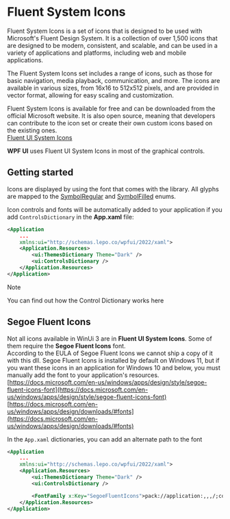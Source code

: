 # Fluent System Icons

Fluent System Icons is a set of icons that is designed to be used with Microsoft's Fluent Design System. It is a collection of over 1,500 icons that are designed to be modern, consistent, and scalable, and can be used in a variety of applications and platforms, including web and mobile applications.

The Fluent System Icons set includes a range of icons, such as those for basic navigation, media playback, communication, and more. The icons are available in various sizes, from 16x16 to 512x512 pixels, and are provided in vector format, allowing for easy scaling and customization.

Fluent System Icons is available for free and can be downloaded from the official Microsoft website. It is also open source, meaning that developers can contribute to the icon set or create their own custom icons based on the existing ones.  
[Fluent UI System Icons](https://github.com/microsoft/fluentui-system-icons)

**WPF UI** uses Fluent UI System Icons in most of the graphical controls.

## Getting started

Icons are displayed by using the font that comes with the library. All glyphs are mapped to the [SymbolRegular](https://github.com/lepoco/wpfui/blob/main/src/Wpf.Ui/Controls/SymbolRegular.cs) and [SymbolFilled](https://github.com/lepoco/wpfui/blob/main/src/Wpf.Ui/Controls/SymbolFilled.cs) enums.

Icon controls and fonts will be automatically added to your application if you add `ControlsDictionary` in the **App.xaml** file:

```xml
<Application
    ...
    xmlns:ui="http://schemas.lepo.co/wpfui/2022/xaml">
    <Application.Resources>
        <ui:ThemesDictionary Theme="Dark" />
        <ui:ControlsDictionary />
    </Application.Resources>
</Application>
```

> [!NOTE]
> You can find out how the Control Dictionary works here

## Segoe Fluent Icons

Not all icons available in WinUi 3 are in **Fluent UI System Icons**. Some of them require the **Segoe Fluent Icons** font.  
According to the EULA of Segoe Fluent Icons we cannot ship a copy of it with this dll. Segoe Fluent Icons is installed by default on Windows 11, but if you want these icons in an application for Windows 10 and below, you must manually add the font to your application's resources.  
[https://docs.microsoft.com/en-us/windows/apps/design/style/segoe-fluent-icons-font](https://docs.microsoft.com/en-us/windows/apps/design/style/segoe-fluent-icons-font)  
[https://docs.microsoft.com/en-us/windows/apps/design/downloads/#fonts](https://docs.microsoft.com/en-us/windows/apps/design/downloads/#fonts)

In the `App.xaml` dictionaries, you can add an alternate path to the font

```xml
<Application
    ...
    xmlns:ui="http://schemas.lepo.co/wpfui/2022/xaml">
    <Application.Resources>
        <ui:ThemesDictionary Theme="Dark" />
        <ui:ControlsDictionary />

        <FontFamily x:Key="SegoeFluentIcons">pack://application:,,,/;component/Fonts/#Segoe Fluent Icons</FontFamily>
    </Application.Resources>
</Application>
```
